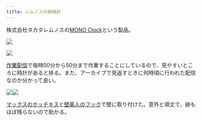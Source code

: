 ```yaml
---
title: レムノスの掛時計
---
```

株式会社タカタレムノスの[MONO Clock](https://www.amazon.co.jp/dp/B004UIT8BK)という製品。

![](https://lh5.googleusercontent.com/RkCJgjxtaLHXLFezTe0eOE2jWK8kauqumKZ0xxRgpBKGsLAu36MKso4TQoSgmFKVXysAsvD_Nllm4Vo9Rx8M-9bUo-Xy7YzoBKhuXWj6Ab0W3sWJNuWOvelfR2NNyxNDUZx7bi35cqawMABHX0IwqrYOl0UXNRlL6UR8xVGOy2TCu6b9WoRj4vhl)

![](https://lh4.googleusercontent.com/4wLqr0-A_lzAf_VC0ZZgjKFWzpAl5OZ0GRbIbVb8Q9xcv-__4t_ZLDsJ5BjGwOie61sY_lxPJvOe9jEfXITwPy44DqYhxjWosq-tP3c-RG2DRsTQZvlpnmzTLJZDuA0yXqymqUBrUaiOxDd1N8vwgAYiETmUC0B0PjkhHdBcoW_zYL2ZcypQ8GKq)

[作業配信](https://www.youtube.com/channel/UC5s-KpSDGzxWPWNv94PnJHw)で毎時00分から50分まで作業することにしているので、見やすいところに時計があると捗る。また、アーカイブで見返すときに何時頃に行われた配信なのか分かって良い。

![](https://lh3.googleusercontent.com/v669UJlctGNpyp6yKuQ0QqYEnvLiyzyN9YjKjVjb8VATARiY0btBLC4OZn0OPzTpHTV97eFCLwkhXMwyK_MROvoRzyRKeJAAwJCAxho_FmWlYPAkZiDobR7NedfO-hXXPfzdb52loLrB-bE25urke1hE_LYTo1eOsw8NvWnGkvbaAyRBirvQlU89)![](https://lh6.googleusercontent.com/2N_dN2dbCzoQn2vt5BLaxulBJTQajIjCgdiXN7Bbf5HU0bNai-cW1NqQbfy1l689zytutIKJNBfp9-ThbpimoS_4_6qrKdP22Tb7TtLXOWhdPcvZ6OEz2ct8K7aKA81RSrzgBkBaPm_X6EI-twJN1zKxHs1oJEwZLIR_se55y3feEuIISSIEgcQU)

[マックスのホッチキス](https://www.amazon.co.jp/dp/B000O9WRWG)と[壁美人のフック](https://www.amazon.co.jp/dp/B00CU78TDG)で壁に取り付けた。意外と頑丈で、跡もほぼ残らないので助かる。
